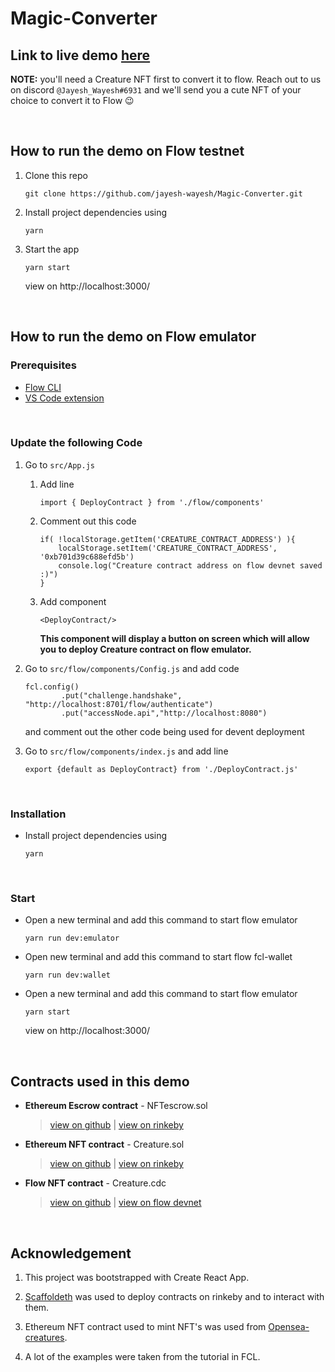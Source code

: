 # Magic-Converter



## Link to live demo [here](https://magic-converter.vercel.app/)
   
   **NOTE:** you'll need a Creature NFT first to convert it to flow. Reach out to us on discord `@Jayesh_Wayesh#6931` and we'll send you a cute NFT of your choice to convert it to Flow :wink: 

<br />

## How to run the demo on Flow testnet


1.  Clone this repo 
    ```
    git clone https://github.com/jayesh-wayesh/Magic-Converter.git
    ```
   
2.  Install project dependencies using 
    ```
    yarn
    ```

3.  Start the app
    ```
    yarn start
    ```
    view on http://localhost:3000/


<br />

## How to run the demo on Flow emulator


### Prerequisites

*   [Flow CLI](https://docs.onflow.org/docs/cli)
*   [VS Code extension](https://docs.onflow.org/docs/visual-studio-code-extension)

<br />

### Update the following Code


1. Go to `src/App.js` 

    1. Add line
        ```
        import { DeployContract } from './flow/components'  
        ```

    2. Comment out this code 
        ```
        if( !localStorage.getItem('CREATURE_CONTRACT_ADDRESS') ){
            localStorage.setItem('CREATURE_CONTRACT_ADDRESS', '0xb701d39c688efd5b') 
            console.log("Creature contract address on flow devnet saved :)")
        }
        ```

    3. Add component 
        ```
        <DeployContract/>
        ```
        **This component will display a button on screen which will allow you to deploy Creature contract on flow emulator.**


2.  Go to `src/flow/components/Config.js` and add code 
    ```
    fcl.config()
            .put("challenge.handshake", "http://localhost:8701/flow/authenticate")
            .put("accessNode.api","http://localhost:8080")
    ```
    and comment out the other code being used for devent deployment


3.  Go to `src/flow/components/index.js` and add line
    ```
    export {default as DeployContract} from './DeployContract.js'
    ```

<br />

### Installation


*  Install project dependencies using 
    ```
    yarn
    ```

<br />


### Start 

*   Open a new terminal and add this command to start flow emulator
    ```
    yarn run dev:emulator
    ```

*   Open new terminal and add this command to start flow fcl-wallet
    ```
    yarn run dev:wallet
    ```

*   Open a new terminal and add this command to start flow emulator
    ```
    yarn start
    ```
    view on http://localhost:3000/


<br />

## Contracts used in this demo


*   **Ethereum Escrow contract** - NFTescrow.sol 
    >   [view on github](./src/ethereum/rinkeby/contracts/NFTescrow.sol)   |    [view on rinkeby](https://rinkeby.etherscan.io/address/0x556B0560205E62c3F690d86C775138d1f9911FA3#tokentxnsErc721)

*   **Ethereum NFT contract** - Creature.sol 
    >   [view on github](./src/ethereum/rinkeby/contracts/Creature.sol)    |   [view on rinkeby](https://rinkeby.etherscan.io/address/0x6e725769394A8821fCadD267a2DEf2e69acF666f)      

*   **Flow NFT contract** - Creature.cdc 
    >   [view on github](./src/flow/contracts/Creature.cdc)                |    [view on flow devnet](https://view-source.surge.sh/testnet/account/0xb701d39c688efd5b)    

<br />

## Acknowledgement

1.  This project was bootstrapped with Create React App.

2.  [Scaffoldeth](http://scaffoldeth.io/) was used to deploy contracts on rinkeby and to interact with them.

3.  Ethereum NFT contract used to mint NFT's was used from [Opensea-creatures](https://github.com/ProjectOpenSea/opensea-creatures/tree/master/contracts).

4.  A lot of the examples were taken from the tutorial in FCL.